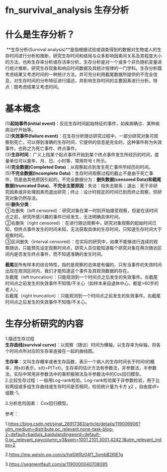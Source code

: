 # fn_survival_analysis 生存分析

# 什么是生存分析？

​	**生存分析(Survival analysis)**是指根据试验或调查得到的数据对生物或人的生存时间进行分析和推断，研究生存时间和结局与众多影响因素间关系及其程度大小的方法，也称生存率分析或存活率分析。生存分析是对一个或多个非负随机变量进行统计推断，研究生存现象和响应时间数据及其统计规律的一门学科。生存分析既考虑结果又考虑时间的一种统计方法，并可充分利用截尾数据所提供的不完全信息，对生存时间的分布特征进行描述，并影响生存时间的主要因素进行分析。特点：既考虑结果又考虑时间。  

# 基本概念  

(1)**起始事件(initial event)**：反应生存时间起始特征的事件，如疾病确诊、某种疾病治疗开始等。  
(2)**失效事件(failure event)**：在生存分析随访研究过程中，一部分研究对象可观察到死亡，可以得到准确的生存时间，它提供的信息是完全的，这种事件称为失效事件，也称之为死亡事件、终点事件。  
(3)**生存时间**：广义上指某个起点事件开始到某个终点事件发生所经历的时间，度量单位可以是年、月、日、小时等，常用符号 t 所示。  
(4)**完全数据(Completed Data)**：从观察起点到发生死亡事件所经历的时间。  
(5)**不完全数据(Incomplete Data)**：生存时间观察过程的截止不是由于死亡事件，而是由其他原因引起的。不完全数据分为：**删失数据(censored Data)**和**截尾数据(truncated Data)**。**不完全主要原因**：失访：指失去联系；退出：死于非研究因素或非处理因素而退出研究；终止：设计时规定的时间已到而终止观察，但研究对象仍然存活。  
(6)**删失分类**：  
①左删失（left censored）：研究对象在某一时刻开始接受观察，但是在该时间点之前，研究所感兴趣的事件已经发生，无法明确具体时间。  
②右删失（right censored）：在进行随访观察中，研究对象观察的起始时间已知，但终点事件发生的时间未知，无法获取具体的生存时间，只知道生存时间大于观察时间。  
③区间删失（interval censored）：在实际的研究中，如果不能够进行连续的观察随访，只能预先设定观察时间点，研究人员仅能知道每个研究对象在两次随访区间内是否发生终点事件，而不知道准确的发生时间。  

**截尾**是所有样本的综合特性，指的是观察的总体是有偏的，只有当事件的失效时间出现在观测区间内，我们才能知道这个事件及其观测数据的存在。  
左截尾（left truncation）：只能观测到一个时间点之后发生的失效事件。左截尾时间点之前发生的失效事件不知情/不关心（如样本来自退休中心，都是>60岁的老人）。  
右截尾（right truncation）：只能观测到一个时间点之前发生的失效事件。右截尾时间点之后发生的失效事件不知情/不关心。  

# 生存分析研究的内容

1.描述生存过程  
**生存曲线(survival curve)**：以观察（随访）时间为横轴，以生存率为纵轴，将各个时间点所对应的生存率连接在一起的曲线图。  

**生存率**：又叫生存概率或者生存函数，表示一个病人的生存时间长于时间t的概率，用s(t)表示，s(t)=P(T≥t)。生存率的估计方法有参数法，非参数法，半参数法，实际中常用非参数法中的乘积极限法及半参数法中的Cox回归模型。  
 2.比较生存过程：一般用Log-rank检验。Log-rank检验属于非参数检验，用于比较两组或多组生存曲线或生存时间是否相同，检验统计量为卡方 χ2 ，自由度df=组数-1。

3.分析危险因素： Cox回归模型。  







参考：

1.https://blog.csdn.net/sinat_26917383/article/details/119006906?utm_medium=distribute.pc_relevant.none-task-blog-2~default~baidujs_baidulandingword~default-0.pc_relevant_paycolumn_v3&spm=1001.2101.3001.4242.1&utm_relevant_index=2

2.https://mp.weixin.qq.com/s/hqSWRz04f1_3xmbB26IE1g

3.https://segmentfault.com/a/1190000040708095




